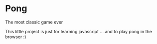 # Pong
The most classic game ever

This little project is just for learning javascript ... and to play pong in the browser :)
